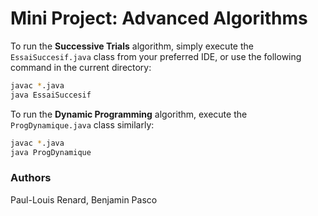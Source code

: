 # Mini Project: Advanced Algorithms

To run the **Successive Trials** algorithm, simply execute the `EssaiSuccesif.java` class from your preferred IDE, or use the following command in the current directory:

```bash
javac *.java
java EssaiSuccesif
```

To run the **Dynamic Programming** algorithm, execute the `ProgDynamique.java` class similarly:

```bash
javac *.java
java ProgDynamique
```

### Authors
Paul-Louis Renard, Benjamin Pasco
